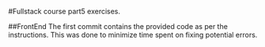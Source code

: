 #Fullstack course part5 exercises.

##FrontEnd
The first commit contains the provided code as per the instructions. This was done to minimize time spent on fixing potential errors.
